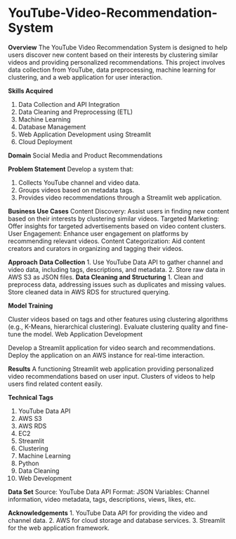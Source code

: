 # YouTube-Video-Recommendation-System #

**Overview**
The YouTube Video Recommendation System is designed to help users discover new content based on their interests by clustering similar videos and providing personalized recommendations. This project involves data collection from YouTube, data preprocessing, machine learning for clustering, and a web application for user interaction.

**Skills Acquired**
  1. Data Collection and API Integration
  2. Data Cleaning and Preprocessing (ETL)
  3. Machine Learning
  4. Database Management
  5. Web Application Development using Streamlit
  6. Cloud Deployment
     
**Domain**
Social Media and Product Recommendations

**Problem Statement**
Develop a system that:
  1. Collects YouTube channel and video data.
  2. Groups videos based on metadata tags.
  3. Provides video recommendations through a Streamlit web application.
     
**Business Use Cases**
Content Discovery: Assist users in finding new content based on their interests by clustering similar videos.
Targeted Marketing: Offer insights for targeted advertisements based on video content clusters.
User Engagement: Enhance user engagement on platforms by recommending relevant videos.
Content Categorization: Aid content creators and curators in organizing and tagging their videos.

**Approach**
**Data Collection**
    1. Use YouTube Data API to gather channel and video data, including tags, descriptions, and metadata.
    2. Store raw data in AWS S3 as JSON files.
**Data Cleaning and Structuring**
    1. Clean and preprocess data, addressing issues such as duplicates and missing values.
    Store cleaned data in AWS RDS for structured querying.

**Model Training**

Cluster videos based on tags and other features using clustering algorithms (e.g., K-Means, hierarchical clustering).
Evaluate clustering quality and fine-tune the model.
Web Application Development

Develop a Streamlit application for video search and recommendations.
Deploy the application on an AWS instance for real-time interaction.

**Results**
A functioning Streamlit web application providing personalized video recommendations based on user input.
Clusters of videos to help users find related content easily.

**Technical Tags**
1. YouTube Data API
2. AWS S3
3. AWS RDS
4. EC2
5. Streamlit
6. Clustering
7. Machine Learning
8. Python
9. Data Cleaning
10. Web Development

**Data Set**
Source: YouTube Data API
Format: JSON
Variables: Channel information, video metadata, tags, descriptions, views, likes, etc.

**Acknowledgements**
      1. YouTube Data API for providing the video and channel data.
      2. AWS for cloud storage and database services.
      3. Streamlit for the web application framework.
